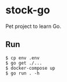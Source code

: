 # stock-go

Pet project to learn Go.

## Run

    $ cp env .env
    $ go get ./...
    $ docker-compose up
    $ go run . -h
